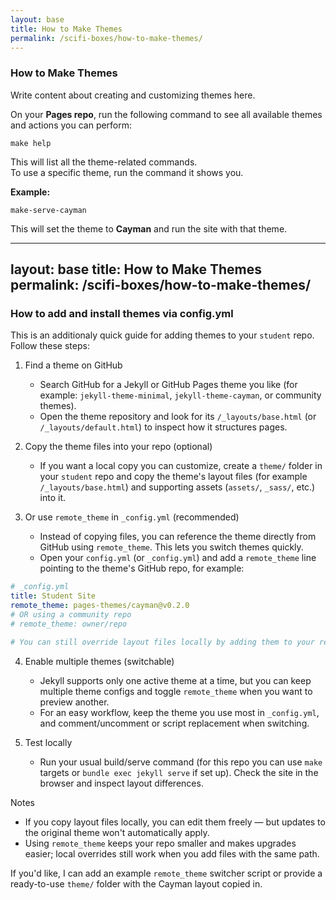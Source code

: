 ```yaml
---
layout: base
title: How to Make Themes
permalink: /scifi-boxes/how-to-make-themes/
---
```


### How to Make Themes

Write content about creating and customizing themes here.


On your **Pages repo**, run the following command to see all available themes and actions you can perform:

```
make help
```

This will list all the theme-related commands.  
To use a specific theme, run the command it shows you.  

**Example:**  
```
make-serve-cayman
```
This will set the theme to **Cayman** and run the site with that theme.

---
layout: base
title: How to Make Themes
permalink: /scifi-boxes/how-to-make-themes/
---

### How to add and install themes via config.yml
This is an additionaly quick guide for adding themes to your `student` repo. Follow these steps:

1. Find a theme on GitHub
	- Search GitHub for a Jekyll or GitHub Pages theme you like (for example: `jekyll-theme-minimal`, `jekyll-theme-cayman`, or community themes).
	- Open the theme repository and look for its `/_layouts/base.html` (or `/_layouts/default.html`) to inspect how it structures pages.

2. Copy the theme files into your repo (optional)
	- If you want a local copy you can customize, create a `theme/` folder in your `student` repo and copy the theme's layout files (for example `/_layouts/base.html`) and supporting assets (`assets/`, `_sass/`, etc.) into it.

3. Or use `remote_theme` in `_config.yml` (recommended)
	- Instead of copying files, you can reference the theme directly from GitHub using `remote_theme`. This lets you switch themes quickly.
	- Open your `config.yml` (or `_config.yml`) and add a `remote_theme` line pointing to the theme's GitHub repo, for example:

```yaml
# _config.yml
title: Student Site
remote_theme: pages-themes/cayman@v0.2.0
# OR using a community repo
# remote_theme: owner/repo

# You can still override layout files locally by adding them to your repo
```

4. Enable multiple themes (switchable)
	- Jekyll supports only one active theme at a time, but you can keep multiple theme configs and toggle `remote_theme` when you want to preview another.
	- For an easy workflow, keep the theme you use most in `_config.yml`, and comment/uncomment or script replacement when switching.

5. Test locally
	- Run your usual build/serve command (for this repo you can use `make` targets or `bundle exec jekyll serve` if set up). Check the site in the browser and inspect layout differences.

Notes
- If you copy layout files locally, you can edit them freely — but updates to the original theme won't automatically apply.
- Using `remote_theme` keeps your repo smaller and makes upgrades easier; local overrides still work when you add files with the same path.

If you'd like, I can add an example `remote_theme` switcher script or provide a ready-to-use `theme/` folder with the Cayman layout copied in.
